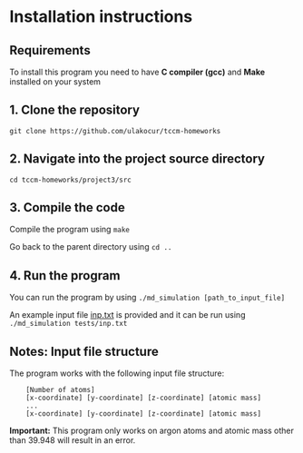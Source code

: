 # Installation instructions
## Requirements
  To install this program you need to have **C compiler (gcc)** and **Make** installed on your system

## 1. Clone the repository
  `git clone https://github.com/ulakocur/tccm-homeworks`

## 2. Navigate into the project source directory
  `cd tccm-homeworks/project3/src`

## 3. Compile the code
  Compile the program using `make` 
  
  Go back to the parent directory using `cd ..`
  
## 4. Run the program
  You can run the program by using `./md_simulation [path_to_input_file]`
  
  An example input file [inp.txt](tests/inp.txt) is provided and it can be run using `./md_simulation tests/inp.txt`
  
## Notes: Input file structure
  The program works with the following input file structure:
    
        [Number of atoms]
        [x-coordinate] [y-coordinate] [z-coordinate] [atomic mass]
        ...
        [x-coordinate] [y-coordinate] [z-coordinate] [atomic mass]

  **Important:** This program only works on argon atoms and atomic mass other than 39.948 will result in an error.
